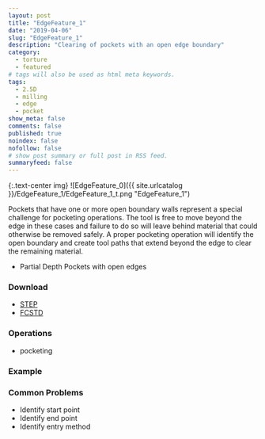 ```yaml
---
layout: post
title: "EdgeFeature_1"
date: "2019-04-06"
slug: "EdgeFeature_1"
description: "Clearing of pockets with an open edge boundary"
category: 
  - torture
  - featured
# tags will also be used as html meta keywords.
tags:
  - 2.5D
  - milling
  - edge
  - pocket
show_meta: false
comments: false
published: true
noindex: false
nofollow: false
# show post summary or full post in RSS feed.
summaryfeed: false
---
```

{:.text-center img}
![EdgeFeature_0]({{ site.urlcatalog }}/EdgeFeature_1/EdgeFeature_1_t.png "EdgeFeature_1")

<!--more-->
Pockets that have one or more open boundary walls represent a special challenge for pocketing operations. The tool is free to move beyond the edge in these cases and failure to do so will leave behind material that could otherwise be removed safely. A proper pocketing operation will identify the open boundary and create tool paths that extend beyond the edge to clear the remaining material.

- Partial Depth Pockets with open edges 

### Download
- [STEP]({{site.urlcatalog}}/EdgeFeature_1/EdgeFeature_1.step)
- [FCSTD]({{site.urlcatalog}}/EdgeFeature_1/EdgeFeature_1.fcstd)

### Operations
- pocketing

### Example

### Common Problems
- Identify start point
- Identify end point
- Identify entry method


